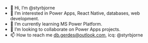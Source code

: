 - 👋 Hi, I’m @styrbjorne
- 👀 I’m interested in Power Apps, React Native, databases, web development.
- 🌱 I’m currently learning MS Power Platform.
- 💞️ I’m looking to collaborate on Power Apps projects.
- 📫 How to reach me db.gerdes@outlook.com, icq: @styrbjorne

<!---
styrbjorne/styrbjorne is a ✨ special ✨ repository because its `README.md` (this file) appears on your GitHub profile.
You can click the Preview link to take a look at your changes.
--->

